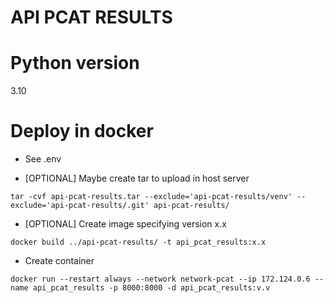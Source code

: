 # API PCAT RESULTS
# Python version
3.10

# Deploy in docker
- See .env
  
- [OPTIONAL] Maybe create tar to upload in host server
````
tar -cvf api-pcat-results.tar --exclude='api-pcat-results/venv' --exclude='api-pcat-results/.git' api-pcat-results/
````
  
- [OPTIONAL] Create image specifying version x.x
````
docker build ../api-pcat-results/ -t api_pcat_results:x.x
````

- Create container
````
docker run --restart always --network network-pcat --ip 172.124.0.6 --name api_pcat_results -p 8000:8000 -d api_pcat_results:v.v
````
